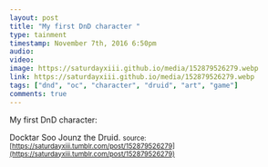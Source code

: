 ```yaml
---
layout: post
title: "My first DnD character "
type: tainment
timestamp: November 7th, 2016 6:50pm
audio: 
video: 
image: https://saturdayxiii.github.io/media/152879526279.webp
link: https://saturdayxiii.github.io/media/152879526279.webp
tags: ["dnd", "oc", "character", "druid", "art", "game"]
comments: true
---
```

My first DnD character: 

Docktar Soo Jounz the Druid.
<small>source: [https://saturdayxiii.tumblr.com/post/152879526279](https://saturdayxiii.tumblr.com/post/152879526279)</small>